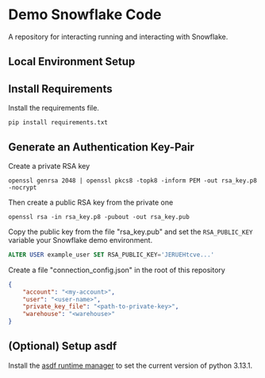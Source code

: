 # Demo Snowflake Code

A repository for interacting running and interacting with Snowflake.

## Local Environment Setup

## Install Requirements

Install the requirements file.

```shell
pip install requirements.txt
```

## Generate an Authentication Key-Pair

Create a private RSA key

```shell
openssl genrsa 2048 | openssl pkcs8 -topk8 -inform PEM -out rsa_key.p8 -nocrypt
```

Then create a public RSA key from the private one

```shell
openssl rsa -in rsa_key.p8 -pubout -out rsa_key.pub
```

Copy the public key from the file "rsa_key.pub" and set the `RSA_PUBLIC_KEY` variable your Snowflake demo environment.

```sql
ALTER USER example_user SET RSA_PUBLIC_KEY='JERUEHtcve...'
```

Create a file "connection_config.json" in the root of this repository

```json
{
    "account": "<my-account>",
    "user": "<user-name>",
    "private_key_file": "<path-to-private-key>",
    "warehouse": "<warehouse>"
}
```

## (Optional) Setup asdf

Install the [asdf runtime manager](https://asdf-vm.com/) to set the current version of python 3.13.1.
